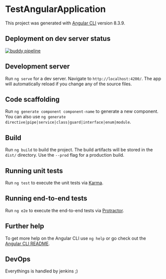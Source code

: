 # TestAngularApplication

This project was generated with [Angular CLI](https://github.com/angular/angular-cli) version 8.3.9.

## Deployment on dev server status

[![buddy pipeline](https://app.buddy.works/rodicquentincorporation/approfox-front/pipelines/pipeline/238130/badge.svg?token=86ebf2054274d8a9c97cfee320f6466fc06a812785aeaa73ee3806378951a952 "buddy pipeline")](https://app.buddy.works/rodicquentincorporation/approfox-front/pipelines/pipeline/238130)

## Development server

Run `ng serve` for a dev server. Navigate to `http://localhost:4200/`. The app will automatically reload if you change any of the source files.

## Code scaffolding

Run `ng generate component component-name` to generate a new component. You can also use `ng generate directive|pipe|service|class|guard|interface|enum|module`.

## Build

Run `ng build` to build the project. The build artifacts will be stored in the `dist/` directory. Use the `--prod` flag for a production build.

## Running unit tests

Run `ng test` to execute the unit tests via [Karma](https://karma-runner.github.io).

## Running end-to-end tests

Run `ng e2e` to execute the end-to-end tests via [Protractor](http://www.protractortest.org/).

## Further help

To get more help on the Angular CLI use `ng help` or go check out the [Angular CLI README](https://github.com/angular/angular-cli/blob/master/README.md).

## DevOps

Everythings is handled by jenkins ;)

